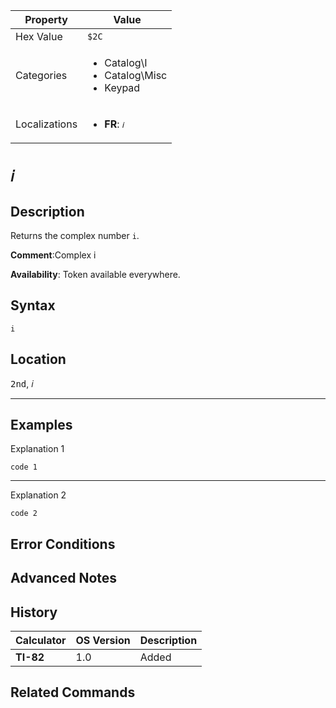 | Property      | Value |
|---------------|-------|
| Hex Value     | `$2C`|
| Categories    | <ul><li>Catalog\I</li><li>Catalog\Misc</li><li>Keypad</li></ul> |
| Localizations | <ul><li><b>FR</b>: `𝑖`</li></ul> |

# `𝑖`

## Description
Returns the complex number `i`.

<b>Comment</b>:Complex i

<b>Availability</b>: Token available everywhere.

## Syntax
`i`

## Location
<kbd>2nd</kbd>, <kbd>𝑖</kbd>
<hr>

## Examples

Explanation 1
```ti-basic
code 1
```
---
Explanation 2
```ti-basic
code 2
```

## Error Conditions


## Advanced Notes


## History
| Calculator | OS Version | Description |
|------------|------------|-------------|
| <b>TI-82</b> | 1.0 | Added

## Related Commands

    
